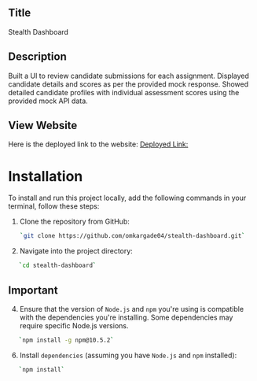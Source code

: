 ## Title
Stealth Dashboard

## Description
Built a UI to review candidate submissions for each assignment. Displayed candidate
details and scores as per the provided mock response. Showed detailed candidate profiles
with individual assessment scores using the provided mock API data.

## View Website
Here is the deployed link to the website: [Deployed Link:](https://stealth-dashboard-psi.vercel.app/)

# Installation

To install and run this project locally, add the following commands in your terminal, follow these steps:

1. Clone the repository from GitHub:

   ```bash
   `git clone https://github.com/omkargade04/stealth-dashboard.git`

   ```

2. Navigate into the project directory:

```bash
   `cd stealth-dashboard`
```

## Important
4. Ensure that the version of `Node.js` and `npm` you're using is compatible with the dependencies you're installing. Some dependencies may require specific Node.js versions.

```bash
   `npm install -g npm@10.5.2`
```

6. Install `dependencies` (assuming you have `Node.js` and `npm` installed):

```bash
   `npm install`
```
 
 

